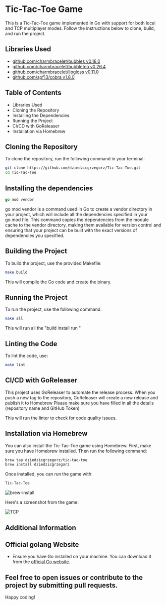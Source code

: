 # Tic-Tac-Toe Game

This is a Tic-Tac-Toe game implemented in Go with support for both local and TCP multiplayer modes. Follow the instructions below to clone, build, and run the project.

## Libraries Used
- [github.com/charmbracelet/bubbles v0.18.0](https://pkg.go.dev/github.com/charmbracelet/bubbles@v0.18.0)
- [github.com/charmbracelet/bubbletea v0.26.4](https://pkg.go.dev/github.com/charmbracelet/bubbletea@v0.26.4)
- [github.com/charmbracelet/lipgloss v0.11.0](https://pkg.go.dev/github.com/charmbracelet/lipgloss@v0.11.0)
- [github.com/spf13/cobra v1.8.0](https://pkg.go.dev/github.com/spf13/cobra@v1.8.0)


## Table of Contents

- Libraries Used
- Cloning the Repository
- Installing the Dependencies
- Running the Project
- CI/CD with GoReleaser
- Installation via Homebrew



## Cloning the Repository

To clone the repository, run the following command in your terminal:

```sh
git clone https://github.com/dziedzicgrzegorz/Tic-Tac-Toe.git
cd Tic-Tac-Toe
```
## Installing the dependencies
```go
go mod vendor
```
go mod vendor is a command used in Go to create a vendor directory in your project, which will include all the dependencies specified in your go.mod file. This command copies the dependencies from the module cache to the vendor directory, making them available for version control and ensuring that your project can be built with the exact versions of dependencies you specified.

## Building the Project

To build the project, use the provided Makefile:

```sh
make build
```

This will compile the Go code and create the binary.

## Running the Project

To run the project, use the following command:

```sh
make all
```

This will run all the "build install run "

## Linting the Code

To lint the code, use:

```sh
make lint
```
## CI/CD with GoReleaser
This project uses GoReleaser to automate the release process. When you push a new tag to the repository, GoReleaser will create a new release and publish it to Homebrew
Please make sure you have filled in all the details (repository name and GitHub Token)

This will run the linter to check for code quality issues.

## Installation via Homebrew

You can also install the Tic-Tac-Toe game using Homebrew. First, make sure you have Homebrew installed. Then run the following command:

```sh
brew tap dziedzicgrzegorz/tic-tac-toe
brew install dziedzicgrzegorz
```

Once installed, you can run the game with:

```sh
Tic-Tac-Toe
```
![brew-install](https://github.com/DziedzicGrzegorz/Tic-Tac-Toe/assets/110931212/b77e4b71-9866-4cc8-b74f-cef9eec1d091)

Here's a screenshot from the game:

![TCP](https://github.com/DziedzicGrzegorz/Tic-Tac-Toe/assets/110931212/0a224d6a-d34c-41d9-afeb-cab44f1ba44b)

## Additional Information



## Official golang Website
- Ensure you have Go installed on your machine. You can download it from the [official Go website](https://golang.org/dl/).

## Feel free to open issues or contribute to the project by submitting pull requests.

Happy coding!
